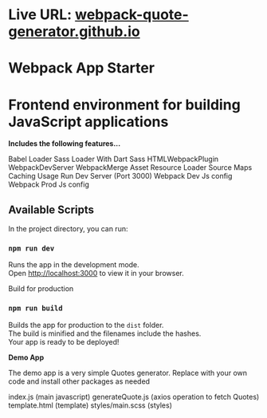 # Live URL: [webpack-quote-generator.github.io](https://vvarthan7.github.io/webpack-quote-generator.github.io/)

# Webpack App Starter
# Frontend environment for building JavaScript applications

**Includes the following features...**

Babel Loader
Sass Loader With Dart Sass
HTMLWebpackPlugin
WebpackDevServer
WebpackMerge
Asset Resource Loader
Source Maps
Caching
Usage
Run Dev Server (Port 3000)
Webpack Dev Js config
Webpack Prod Js config

## Available Scripts

In the project directory, you can run:

### `npm run dev`

Runs the app in the development mode.\
Open [http://localhost:3000](http://localhost:3000) to view it in your browser.


Build for production

### `npm run build`

Builds the app for production to the `dist` folder.\
The build is minified and the filenames include the hashes.\
Your app is ready to be deployed!

**Demo App**

The demo app is a very simple Quotes generator. Replace with your own code and install other packages as needed


index.js (main javascript)
generateQuote.js (axios operation to fetch Quotes)
template.html (template)
styles/main.scss (styles)
